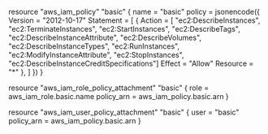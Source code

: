 resource "aws_iam_policy" "basic" {
  name = "basic"
  policy = jsonencode({
    Version = "2012-10-17"
    Statement = [
      {
        Action = [
          "ec2:DescribeInstances",
          "ec2:TerminateInstances",
          "ec2:StartInstances",
          "ec2:DescribeTags",
          "ec2:DescribeInstanceAttribute",
          "ec2:DescribeVolumes",
          "ec2:DescribeInstanceTypes",
          "ec2:RunInstances",
          "ec2:ModifyInstanceAttribute",
          "ec2:StopInstances",
        "ec2:DescribeInstanceCreditSpecifications"]
        Effect   = "Allow"
        Resource = "*"
      },
    ]
  })
}

resource "aws_iam_role_policy_attachment" "basic" {
  role       = aws_iam_role.basic.name
  policy_arn = aws_iam_policy.basic.arn
}

resource "aws_iam_user_policy_attachment" "basic" {
  user       = "basic"
  policy_arn = aws_iam_policy.basic.arn
}
